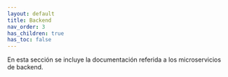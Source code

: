 ```yaml
---
layout: default
title: Backend
nav_order: 3
has_children: true
has_toc: false
---
```


En esta sección se incluye la documentación referida a los microservicios de backend.
